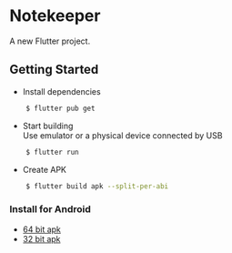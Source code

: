 # Notekeeper

A new Flutter project.

## Getting Started
* Install dependencies
```sh
    $ flutter pub get
```

* Start building  
Use emulator or a physical device connected by USB
```sh
    $ flutter run
```

* Create APK
```sh
    $ flutter build apk --split-per-abi
```

### Install for Android
- [64 bit apk](https://www.github.com/raj-vora/notekeeper-flutter/blob/master/apks/notekeeper-arm64.apk?raw=true)
- [32 bit apk](https://www.github.com/raj-vora/notekeeper-flutter/blob/master/apks/notekeeper-armeabi.apk?raw=true)